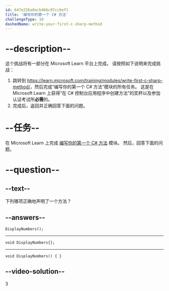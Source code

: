 ```yaml
---
id: 647e226a8acb466c97ccbef1
title: '编写你的第一个 C# 方法'
challengeType: 19
dashedName: write-your-first-c-sharp-method
---
```


# --description--

这个挑战将有一部分在 Microsoft Learn 平台上完成。 请按照如下说明来完成挑战：

1. 跳转到 <a href="https://learn.microsoft.com/training/modules/write-first-c-sharp-method/" target="_blank" rel="noreferrer">https://learn.microsoft.com/training/modules/write-first-c-sharp-method/</a>，然后完成“编写你的第一个 C# 方法”模块的所有任务。 这是在 Microsoft Learn 上获得“在 C# 控制台应用程序中创建方法”的奖杯以及参加认证考试所**必需**的。
1. 完成后，返回并正确回答下面的问题。

# --任务--

在 Microsoft Learn 上完成 <a href="https://learn.microsoft.com/training/modules/write-first-c-sharp-method/" target="_blank" rel="noreferrer">编写你的第一个 C# 方法</a> 模块。 然后，回答下面的问题。

# --question--

## --text--

下列哪项正确地声明了一个方法？

## --answers--

`DisplayNumbers();`

---

`void DisplayNumbers{};`

---

`void DisplayNumbers() { }`

## --video-solution--

3
